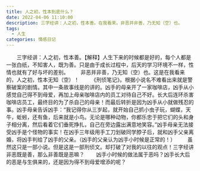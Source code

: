 ```yaml
---
title: 人之初，性本到底什么？
date: 2022-04-06 11:10:00
description: 三字经讲：人之初，性本善。在我看来。非恶并非善，乃无知（空）也。
tags:
  - 人生
categories: 情感日记
---
```


&emsp;&emsp;三字经讲：人之初，性本善。【解释】人生下来的时候都是好的，每个人都是一张白纸，不知害人，既为善。只是由于成长过程中，后天的学习环境不一样，性情也就有了好与坏的差别。
&emsp;&emsp;非恶并非善，乃无知（空）也。这是在我看来的，人之初，性本无知（空）！
&emsp;&emsp;《刑侦笔记》。根据小说名不难看出来就是警察破案的剧情。其中一条故事线是的讲的。凶手的母亲开了一家咖啡店，凶手从小感觉自己得不到母爱，再加上母亲咖啡店内的员工对待自己不好。长大后连环杀害咖啡店员工，最终目的为了杀自己的母亲！而最后转折是因为凶手从小就做残忍的事。凶手母亲告诉凶手：“我记得你从三岁起，就开始自己抓小虫子玩，蝴蝶，天牛，蚯蚓，还有鱼，后来就是小鸟。无论是哪种动物，你都乐忠于把它们的头和身子相分离，然后看着它们垂死挣扎，自己在旁边露出满意地笑容。”凶手母亲无法接受凶手是个怪物的事实！在凶手三年级用手工刀划破同学脖子后，就和凶手父亲离婚，将凶手判给了凶手的父亲。（凶手的父亲认为凶手小时候是正常的！）
&emsp;&emsp;虽然这只是一部小说。但是这是一部刑侦文。却打破了对我的以往的观点！三字经讲非恶既是善，那么非善既是恶嘛？
&emsp;&emsp;凶手小时候的做法属于恶吗？凶手长大后的恶是与生俱来的，还是因为得不到母爱增添的呢？
